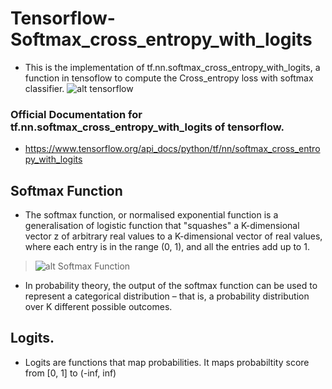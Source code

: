 # Tensorflow-Softmax_cross_entropy_with_logits
- This is the implementation of tf.nn.softmax_cross_entropy_with_logits, a function in tensoflow to compute the Cross_entropy loss with softmax classifier.
![alt tensorflow](https://github.com/kbhartiya83/Tensorflow-Softmax_cross_entropy_with_logits/blob/master/2000px-TensorFlowLogo.svg.png)
### Official Documentation for tf.nn.softmax_cross_entropy_with_logits of tensorflow.
- https://www.tensorflow.org/api_docs/python/tf/nn/softmax_cross_entropy_with_logits
## Softmax Function

- The softmax function, or normalised exponential function is a generalisation of logistic function that "squashes" a K-dimensional vector z of arbitrary real values to a K-dimensional vector of real values, where each entry is in the range (0, 1), and all the entries add up to 1.
> ![alt Softmax Function](https://github.com/kbhartiya83/Tensorflow-Softmax_cross_entropy_with_logits/blob/master/1_vz9WitVXiK3KM28n9JgTgw%402x.png)


- In probability theory, the output of the softmax function can be used to represent a categorical distribution – that is, a probability distribution over K different possible outcomes.

## Logits.
- Logits are functions that map probabilities. It maps probabiltity score from [0, 1] to (-inf, inf)
